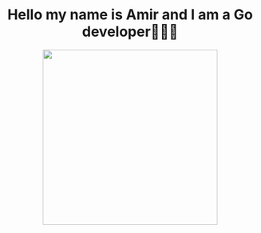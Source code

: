 
<div align="center">
  <p class="center">
  <h1>
    Hello my name is Amir and I am a Go developer🧑🏼‍💻
  </h1>
  </p>
</div>
<!-- Hi there 👋 -->

<div id="header" align="center">
  <img src="https://gifs.obs.ru-moscow-1.hc.sbercloud.ru/9870835eef5f5b8437ae37c2a69f621991c72075bff676ba557382e2291e57c9.gif" width="350"/>
</div>

<!--
**Amir1233/Amir1233** is a ✨ _special_ ✨ repository because its `README.md` (this file) appears on your GitHub profile.

Here are some ideas to get you started:

- 🔭 I’m currently working on ...
- 🌱 I’m currently learning ...
- 👯 I’m looking to collaborate on ...
- 🤔 I’m looking for help with ...
- 💬 Ask me about ...
- 📫 How to reach me: ...
- 😄 Pronouns: ...
- ⚡ Fun fact: ...
-->
